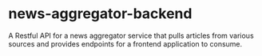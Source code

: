 # news-aggregator-backend
A Restful API for a news aggregator service that pulls articles from various  sources and provides endpoints for a frontend application to consume.
